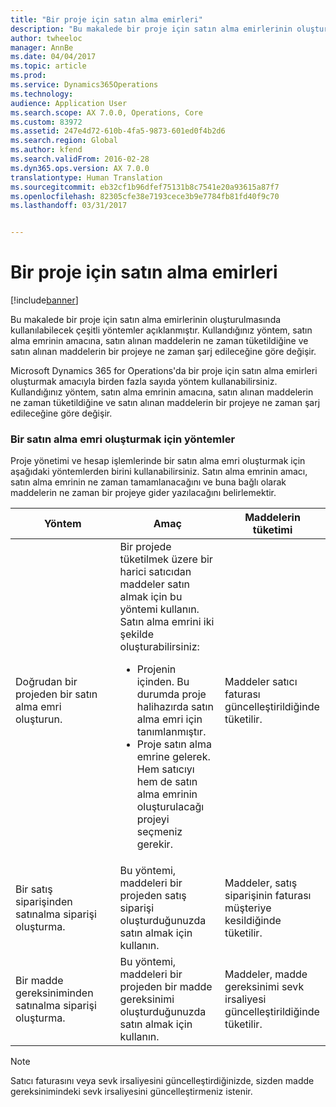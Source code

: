 ```yaml
---
title: "Bir proje için satın alma emirleri"
description: "Bu makalede bir proje için satın alma emirlerinin oluşturulmasında kullanılabilecek çeşitli yöntemler açıklanmıştır. Kullandığınız yöntem, satın alma emrinin amacına, satın alınan maddelerin ne zaman tüketildiğine ve satın alınan maddelerin bir projeye ne zaman şarj edileceğine göre değişir."
author: twheeloc
manager: AnnBe
ms.date: 04/04/2017
ms.topic: article
ms.prod: 
ms.service: Dynamics365Operations
ms.technology: 
audience: Application User
ms.search.scope: AX 7.0.0, Operations, Core
ms.custom: 83972
ms.assetid: 247e4d72-610b-4fa5-9873-601ed0f4b2d6
ms.search.region: Global
ms.author: kfend
ms.search.validFrom: 2016-02-28
ms.dyn365.ops.version: AX 7.0.0
translationtype: Human Translation
ms.sourcegitcommit: eb32cf1b96dfef75131b8c7541e20a93615a87f7
ms.openlocfilehash: 82305cfe38e7193cece3b9e7784fb81fd40f9c70
ms.lasthandoff: 03/31/2017


---
```


# <a name="purchase-orders-for-a-project"></a>Bir proje için satın alma emirleri

[!include[banner](../includes/banner.md)]


Bu makalede bir proje için satın alma emirlerinin oluşturulmasında kullanılabilecek çeşitli yöntemler açıklanmıştır. Kullandığınız yöntem, satın alma emrinin amacına, satın alınan maddelerin ne zaman tüketildiğine ve satın alınan maddelerin bir projeye ne zaman şarj edileceğine göre değişir.

Microsoft Dynamics 365 for Operations'da bir proje için satın alma emirleri oluşturmak amacıyla birden fazla sayıda yöntem kullanabilirsiniz. Kullandığınız yöntem, satın alma emrinin amacına, satın alınan maddelerin ne zaman tüketildiğine ve satın alınan maddelerin bir projeye ne zaman şarj edileceğine göre değişir.

### <a name="methods-for-creating-a-purchase-order"></a>Bir satın alma emri oluşturmak için yöntemler

Proje yönetimi ve hesap işlemlerinde bir satın alma emri oluşturmak için aşağıdaki yöntemlerden birini kullanabilirsiniz. Satın alma emrinin amacı, satın alma emrinin ne zaman tamamlanacağını ve buna bağlı olarak maddelerin ne zaman bir projeye gider yazılacağını belirlemektir.

<table>
<colgroup>
<col width="33%" />
<col width="33%" />
<col width="33%" />
</colgroup>
<thead>
<tr class="header">
<th>Yöntem</th>
<th>Amaç</th>
<th>Maddelerin tüketimi</th>
</tr>
</thead>
<tbody>
<tr class="odd">
<td>Doğrudan bir projeden bir satın alma emri oluşturun.</td>
<td>Bir projede tüketilmek üzere bir harici satıcıdan maddeler satın almak için bu yöntemi kullanın. Satın alma emrini iki şekilde oluşturabilirsiniz:
<ul>
<li>Projenin içinden. Bu durumda proje halihazırda satın alma emri için tanımlanmıştır.</li>
<li>Proje satın alma emrine gelerek. Hem satıcıyı hem de satın alma emrinin oluşturulacağı projeyi seçmeniz gerekir.</li>
</ul></td>
<td>Maddeler satıcı faturası güncelleştirildiğinde tüketilir.</td>
</tr>
<tr class="even">
<td>Bir satış siparişinden satınalma siparişi oluşturma.</td>
<td>Bu yöntemi, maddeleri bir projeden satış siparişi oluşturduğunuzda satın almak için kullanın.</td>
<td>Maddeler, satış siparişinin faturası müşteriye kesildiğinde tüketilir.</td>
</tr>
<tr class="odd">
<td>Bir madde gereksiniminden satınalma siparişi oluşturma.</td>
<td>Bu yöntemi, maddeleri bir projeden bir madde gereksinimi oluşturduğunuzda satın almak için kullanın.</td>
<td>Maddeler, madde gereksinimi sevk irsaliyesi güncelleştirildiğinde tüketilir.</td>
</tr>
</tbody>
</table>

> [!NOTE] 
> Satıcı faturasını veya sevk irsaliyesini güncelleştirdiğinizde, sizden madde gereksinimindeki sevk irsaliyesini güncelleştirmeniz istenir.




